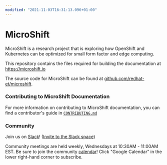 ```yaml
---
modified: "2021-11-03T16:31:13.096+01:00"
---
```


# MicroShift

MicroShift is a research project that is exploring how OpenShift and Kubernetes can be optimized for small form factor and edge computing.

This repository contains the files required for building the documentation at <https://microshift.io>

The source code for MicroShift can be found at [github.com/redhat-et/microshift](https://github.com/redhat-et/microshift.git).

### Contributing to MicroShift Documentation

For more information on contributing to MicroShift documentation, you can find a contributor's guide in
[`CONTRIBUTING.md`](./CONTRIBUTING.md)

### Community

Join us on [Slack](https://microshift.slack.com)! ([Invite to the Slack space](https://join.slack.com/t/microshift/shared_invite/zt-uxncbjbl-XOjueb1ShNP7xfByDxNaaA))

Community meetings are held weekly, Wednesdays at 10:30AM - 11:00AM EST. Be sure to join the community [calendar](https://calendar.google.com/calendar/embed?src=nj6l882mfe4d2g9nr1h7avgrcs%40group.calendar.google.com&ctz=America%2FChicago)! Click "Google Calendar" in the lower right-hand corner to subscribe.
